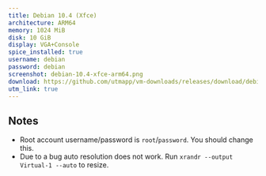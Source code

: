 ```yaml
---
title: Debian 10.4 (Xfce)
architecture: ARM64
memory: 1024 MiB
disk: 10 GiB
display: VGA+Console
spice_installed: true
username: debian
password: debian
screenshot: debian-10.4-xfce-arm64.png
download: https://github.com/utmapp/vm-downloads/releases/download/debian-10.4/debian-10.4-xfce-arm64-utm.zip
utm_link: true
---
```

## Notes
* Root account username/password is `root`/`password`. You should change this.
* Due to a bug auto resolution does not work. Run `xrandr --output Virtual-1 --auto` to resize.
